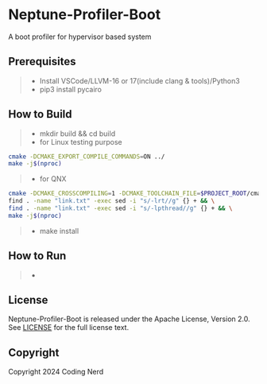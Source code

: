 Neptune-Profiler-Boot
===========

A boot profiler for hypervisor based system

Prerequisites
-----------------

> * Install VSCode/LLVM-16 or 17(include clang & tools)/Python3
> * pip3 install pycairo

How to Build
-----------------

> * mkdir build && cd build
> * for Linux testing purpose
  ```bash
  cmake -DCMAKE_EXPORT_COMPILE_COMMANDS=ON ../
  make -j$(nproc)
  ```
> * for QNX
  ```bash
  cmake -DCMAKE_CROSSCOMPILING=1 -DCMAKE_TOOLCHAIN_FILE=$PROJECT_ROOT/cmake/QNXToolchain.cmake \
  find . -name "link.txt" -exec sed -i "s/-lrt//g" {} + && \
  find . -name "link.txt" -exec sed -i "s/-lpthread//g" {} + && \
  make -j$(nproc)
  ```
> * make install

How to Run
-----------------

> * 

License
-------

Neptune-Profiler-Boot is released under the Apache License, Version 2.0. See [LICENSE](LICENSE) for the full license text.

Copyright
---------

Copyright 2024 Coding Nerd
